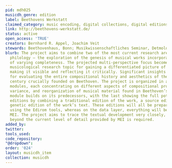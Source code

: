 ```yaml
---
pid: mdh025
musicdh_genre: edition
label: Beethovens Werkstatt
claimed_category: music encoding, digital collections, digital editions
link: http://beethovens-werkstatt.de/
status: active
open_access: 'TRUE'
creators: Bernhard R. Appel, Joachim Veit
stewards: Beethovenhaus, Bonn; Musikwissenschaftliches Seminar, Detmold/Paderborn
blurb: The project aims to combine two of the most current research areas in music
  philology – the exploration of the genesis of musical works incorporated in texts
  of varying completeness. The projected multi-perspective focus becomes a central
  musicological research topic for gaining a differentiated picture of the text-in-progress,
  making it visible and reflecting it critically. Significant insights are anticipated
  for evaluating the entire compositional history and aesthetics of the 19th and 20th
  century crucially founded on Beethoven. The project is organized in a set of five
  modules, each concentrating on different aspects of compositional processes, musical
  variance, and reorganization of musical material found in Beethoven’s works. Each
  module builds on its predecessors, with the last showing the full potential of digital
  editions by combining a traditional edition of the work, a source edition and a
  genetic edition of the work’s text. These editions will all be prepared and edited
  using the Edirom tools, whereas on the data layer, everything will be encoded in
  MEI. The project aims to trace the textual development very closely, so that information
  beyond the current level of detail provided by MEI is required.
added_by: 
twitter: 
tools_used: 
code_repository: 
"@dropdown": 
order: '024'
layout: musicdh_item
collection: musicdh
---
```

